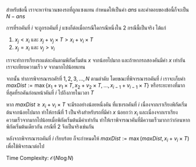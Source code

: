 สำหรับข้อนี้ เราจะหาจำนวนของรถที่ถูกแซงแทน กำหนดให้เป็นค่า $ans$ และคำตอบของข้อนี้ก็จะเป็น $N - ans$

การที่รถคันที่ $i$ จะถูกรถคันที่ $j$ แซงก็ต่อเมื่อกรณีใดกรณีหนึ่งใน 2 กรณีนี้เป็นจริง ได้แก่  

1. $x_j < x_i$ และ $x_j + v_j \times T > x_i + v_i \times T$
2. $x_j = x_i$ และ $v_j > v_i$

เราจะทำการเรียงรถแต่ละคันตามพิกัดเริ่มต้น $x$ จากน้อยไปมาก และถ้าหากรถสองคันมีค่า $x$ เท่ากัน เราจะเทียบความเร็ว $v$ จากมากไปน้อยแทน

จากนั้น ทำการพิจารณารถคัรที่ $1, 2, 3, ..., N$ ตามลำดับ โดยขณะที่พิจารณารถคันที่ $i$ เราจะเก็บค่า $maxDist := \max\{x_1 + v_1 \times T, x_2 + v_2 \times T, \dots, x_{i-1} + v_{i-1} \times T\}$ หรือระยะทางที่มากที่สุดที่รถคันก่อนหน้าคันที่ $i$ ไปถึงภายในเวลา $T$

หาก $maxDist \geq x_i + v_i \times T$ จะมีรถอย่างน้อยหนึ่งคัน ที่แซงรถคันที่ $i$ เนื่องจากเราเรียงพิกัดเริ่มต้นจากน้อยไปมาก ทำให้กรณีที่ 1 เป็นจริงสำหรับรถที่มีค่า $x$ น้อยกว่า $x_i$ และเนื่องจากเราเรียงความเร็วจากมากไปน้อยเมื่อพิกัดเริ่มต้นมีค่าเท่ากัน ทำให้เราพิจารณาคันที่มีความเร็วมากกว่าก่อนหากพิกัดเริ่มต้นเดียวกัน กรณีที่ 2 จึงเป็นจริงเช่นกัน

หลังจากพิจารณารถคันที่ $i$ เรียบร้อย ก็จะกำหนดให้ $maxDist := \max(maxDist, x_i + v_i \times T)$ เพื่อใช้พิจารณาต่อไป

Time Complexity: $\mathcal{O}(N \log N)$